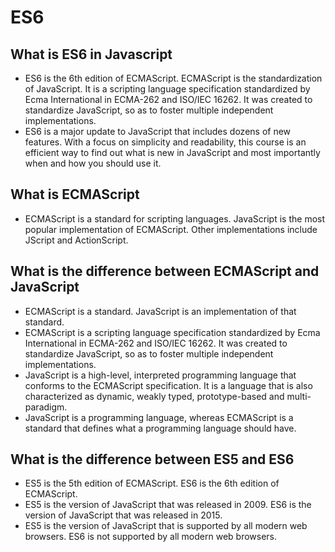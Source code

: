 # ES6

## What is ES6 in Javascript

- ES6 is the 6th edition of ECMAScript. ECMAScript is the standardization of JavaScript. It is a scripting language specification standardized by Ecma International in ECMA-262 and ISO/IEC 16262. It was created to standardize JavaScript, so as to foster multiple independent implementations.
- ES6 is a major update to JavaScript that includes dozens of new features. With a focus on simplicity and readability, this course is an efficient way to find out what is new in JavaScript and most importantly when and how you should use it.

## What is ECMAScript

- ECMAScript is a standard for scripting languages. JavaScript is the most popular implementation of ECMAScript. Other implementations include JScript and ActionScript.

## What is the difference between ECMAScript and JavaScript

- ECMAScript is a standard. JavaScript is an implementation of that standard.
- ECMAScript is a scripting language specification standardized by Ecma International in ECMA-262 and ISO/IEC 16262. It was created to standardize JavaScript, so as to foster multiple independent implementations.
- JavaScript is a high-level, interpreted programming language that conforms to the ECMAScript specification. It is a language that is also characterized as dynamic, weakly typed, prototype-based and multi-paradigm.
- JavaScript is a programming language, whereas ECMAScript is a standard that defines what a programming language should have.

## What is the difference between ES5 and ES6

- ES5 is the 5th edition of ECMAScript. ES6 is the 6th edition of ECMAScript.
- ES5 is the version of JavaScript that was released in 2009. ES6 is the version of JavaScript that was released in 2015.
- ES5 is the version of JavaScript that is supported by all modern web browsers. ES6 is not supported by all modern web browsers.
